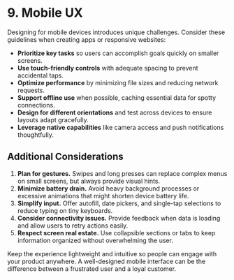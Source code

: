 # 9. Mobile UX

Designing for mobile devices introduces unique challenges. Consider these guidelines when creating apps or responsive websites:

- **Prioritize key tasks** so users can accomplish goals quickly on smaller screens.
- **Use touch-friendly controls** with adequate spacing to prevent accidental taps.
- **Optimize performance** by minimizing file sizes and reducing network requests.
- **Support offline use** when possible, caching essential data for spotty connections.
- **Design for different orientations** and test across devices to ensure layouts adapt gracefully.
- **Leverage native capabilities** like camera access and push notifications thoughtfully.

## Additional Considerations

1. **Plan for gestures.** Swipes and long presses can replace complex menus on small screens, but always provide visual hints.
2. **Minimize battery drain.** Avoid heavy background processes or excessive animations that might shorten device battery life.
3. **Simplify input.** Offer autofill, date pickers, and single-tap selections to reduce typing on tiny keyboards.
4. **Consider connectivity issues.** Provide feedback when data is loading and allow users to retry actions easily.
5. **Respect screen real estate.** Use collapsible sections or tabs to keep information organized without overwhelming the user.

Keep the experience lightweight and intuitive so people can engage with your product anywhere. A well-designed mobile interface can be the difference between a frustrated user and a loyal customer.
